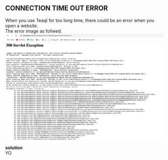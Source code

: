 
## CONNECTION TIME OUT ERROR ##

When you use Teaql for too long time, there could be an error when you open a website.  
The error image as follwed. 
![](images/640.png)


**solution**  
YO

    
    